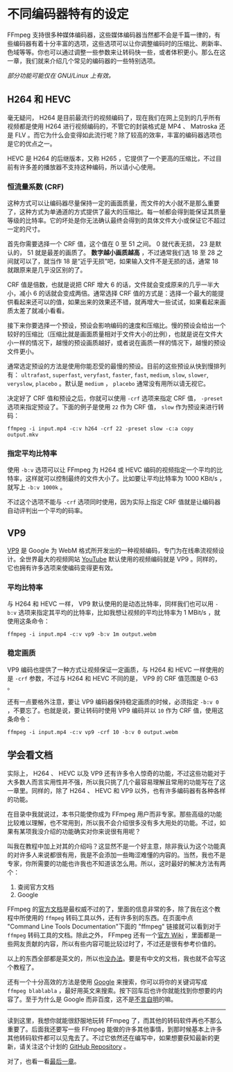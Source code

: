 # 不同编码器特有的设定

FFmpeg 支持很多种媒体编码器，这些媒体编码器当然都不会是千篇一律的，有些编码器有着十分丰富的选项，这些选项可以让你调整编码时的压缩比、刷新率、色域等等。你也可以通过调整一些参数来让转码快一些，或者体积更小。那么在这一章，我们就来介绍几个常见的编码器的一些特别选项。

*部分功能可能仅在 GNU/Linux 上有效。*

<a name="h264-and-hevc"></a>
## H264 和 HEVC

毫无疑问， H264 是目前最流行的视频编码了，现在我们在网上见到的几乎所有视频都是使用 H264 进行视频编码的，不管它的封装格式是 MP4 、 Matroska 还是 FLV 。而它为什么会变得如此流行呢？除了较高的效率，丰富的编码器选项也是它的优点之一。

HEVC 是 H264 的后继版本，又称 H265 ，它提供了一个更高的压缩比，不过目前有许多差的播放器不支持这种编码，所以请小心使用。

<a name="constant-rate-factor"></a>
### 恒流量系数 (CRF)

这种方式可以让编码器尽量保持一定的画面质量，而文件的大小就不是那么重要了，这种方式为单通道的方式提供了最大的压缩比。每一帧都会得到能保证其质量等级的比特率。它的坏处是你无法确认最终会得到的具体文件大小或保证它不超过一定的尺寸。

首先你需要选择一个 CRF 值，这个值在 0 至 51 之间。 0 就代表无损， 23 是默认的， 51 就是最差的画质了。 **数字越小画质越高** ，不过通常我们选 18 至 28 之间就可以了，就当作 18 是“近乎无损”吧，如果输入文件不是无损的话，通常 18 就跟原来是几乎没区别的了。

CRF 值是倍数，也就是说把 CRF 增大 6 的话，文件就会变成原来的几乎一半大小，减小 6 的话就会变成两倍。通常选择 CRF 值的方式是：选择一个最大的能提供看起来还可以的值，如果出来的效果还不错，就再增大一些试试，如果看起来画质太差了就减小看看。

接下来你要选择一个预设，预设会影响编码的速度和压缩比。慢的预设会给出一个较好的压缩比（压缩比就是画面质量相对于文件大小的比例），也就是说在文件大小一样的情况下，越慢的预设画质越好，或者说在画质一样的情况下，越慢的预设文件更小。

通常选定预设的方法是使用你能忍受的最慢的预设。目前的这些预设从快到慢排列有： `ultrafast`, `superfast`, `veryfast`, `faster`, `fast`, `medium`, `slow`, `slower`, `veryslow`, `placebo` 。默认是 `medium` ， `placebo` 通常没有用所以请无视它。

决定好了 CRF 值和预设之后，你就可以使用 `-crf` 选项来指定 CRF 值， `-preset` 选项来指定预设了。下面的例子是使用 `22` 作为 CRF 值， `slow` 作为预设来进行转码：

    ffmpeg -i input.mp4 -c:v h264 -crf 22 -preset slow -c:a copy output.mkv

<a name="specify-average-bitrate"></a>
### 指定平均比特率

使用 `-b:v` 选项可以让 FFmpeg 为 H264 或 HEVC 编码的视频指定一个平均的比特率，这样就可以控制最终的文件大小了。比如要让平均比特率为 1000 KBit/s ，就写上 `-b:v 1000k` 。

不过这个选项不能与 `-crf` 选项同时使用，因为实际上指定 CRF 值就是让编码器自动评判出一个平均的码率。

<a name="vp9"></a>
## VP9

[VP9](https://zh.wikipedia.org/wiki/VP9) 是 Google 为 WebM 格式所开发出的一种视频编码，专门为在线串流视频设计。全世界最大的视频网站 [YouTube](https://www.youtube.com) 默认使用的视频编码就是 VP9 。同样的，它也拥有许多选项来使编码变得更有效。

<a name="average-bitrate"></a>
### 平均比特率

与 H264 和 HEVC 一样， VP9 默认使用的是动态比特率，同样我们也可以用 `-b:v` 选项来指定其平均的比特率，比如我想让视频的平均比特率为 1 MBit/s ，就使用这条命令：

    ffmpeg -i input.mp4 -c:v vp9 -b:v 1m output.webm

<a name="constant-quality"></a>
### 稳定画质

VP9 编码也提供了一种方式让视频保证一定画质，与 H264 和 HEVC 一样使用的是 `-crf` 参数，不过与 H264 和 HEVC 不同的是， VP9 的 CRF 值范围是 0-63 。

还有一点要格外注意，要让 VP9 编码器保持稳定画质的时候，必须指定 `-b:v 0` ，不要忘了。也就是说，要让转码时使用 VP9 编码并以 `10` 作为 CRF 值，使用这条命令：

    ffmpeg -i input.mp4 -c:v vp9 -crf 10 -b:v 0 output.webm

<a name="learn-to-look-document"></a>
## 学会看文档

实际上， H264 、 HEVC 以及 VP9 还有许多令人惊奇的功能，不过这些功能对于大多数人而言实用性并不强，所以我只挑了几个最容易理解且常用的功能写在了这一章里。同样的，除了 H264 、 HEVC 和 VP9 以外，也有许多编码器有各种各样的功能。

在目录中我就说过，本书只能使你成为 FFmpeg 用户而非专家。那些高级的功能比较难以理解，也不常用到，所以我不会介绍很多没有多大用处的功能。不过，如果有某项我没介绍的功能确实对你来说很有用呢？

叫我在教程中加上对其的介绍吗？这显然不是一个好主意，除非我认为这个功能真的对许多人来说都很有用，我是不会添加一些晦涩难懂的内容的。当然，我也不是专家，你所需要的功能也许我也不知道该怎么用。所以，这时最好的解决方法有两个：

1.  查阅官方文档
2.  Google

FFmpeg 的[官方文档](https://ffmpeg.org/documentation.html)是最权威不过的了，里面的信息非常的多，除了我在这个教程中所使用的 `ffmpeg` 转码工具以外，还有许多别的东西。在页面中点 "Command Line Tools Documentation"下面的 "ffmpeg" 链接就可以看到对于 `ffmpeg` 转码工具的文档。除此之外， FFmpeg 还有一个[官方 Wiki](https://trac.ffmpeg.org/wiki) ，里面都是一些网友贡献的内容，所以有些内容可能比较过时了，不过还是很有参考价值的。

以上的东西全部都是英文的，所以也[没办法](03-execute.md#chinese-is-most-beautiful-but)。要是有中文的文档，我也就不会写这个教程了。

还有一个十分高效的方法是使用 [Google](https://www.google.com) 来搜索，你可以将你的关键词写成 `ffmpeg blablabla` ，最好用英文来搜索。按下回车后也许你就能找到你想要的内容了。至于为什么是 Google 而非百度，这不是[不言自明](http://www.zhihu.com/question/20140749)的嘛。

-----------------------

读到这里，我想你就能很舒服地玩转 FFmpeg 了，而其他的转码软件再也不那么重要了。后面我还要写一些 FFmpeg 能做的许多其他事情，到那时候基本上许多其他转码软件都可以见鬼去了。不过它依然还在编写中，如果想要获知最新的更新，请关注这个计划的 [GitHub Repository](https://github.com/FiveYellowMice/how-to-convert-videos-with-ffmpeg-zh) 。

对了，也看一看[最后一章](10-write-in-end.md)。

